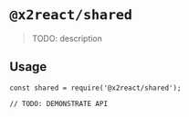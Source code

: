 # `@x2react/shared`

> TODO: description

## Usage

```
const shared = require('@x2react/shared');

// TODO: DEMONSTRATE API
```
